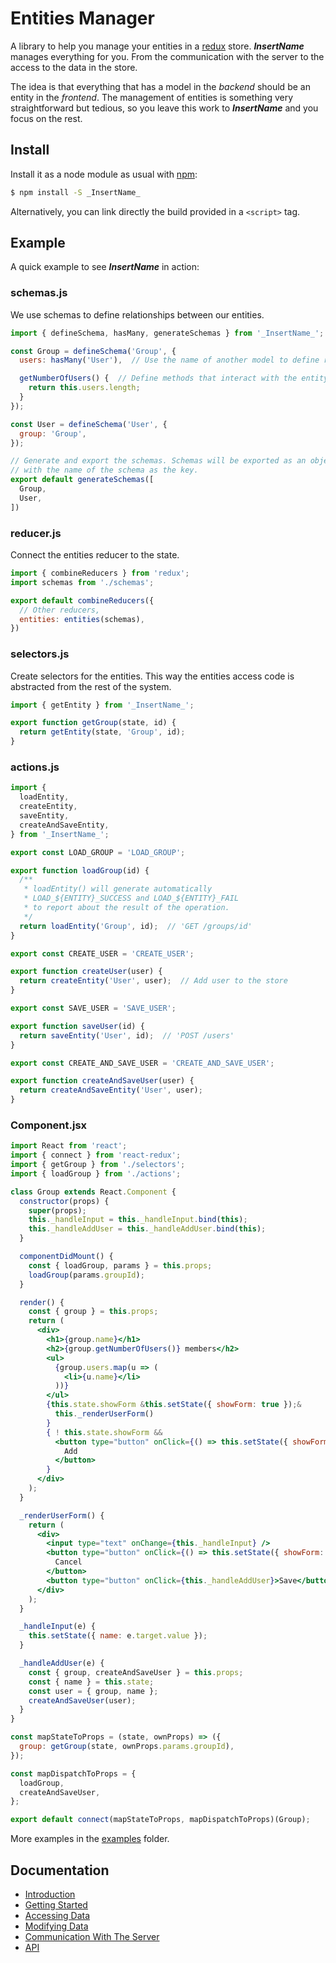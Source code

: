 # Entities Manager


A library to help you manage your entities in a [redux](http://www.github.com/)
store. **_InsertName_** manages everything for you. From the communication with
the server to the access to the data in the store.

The idea is that everything that has a model in the *backend* should be an
entity in the *frontend*. The management of entities is something very
straightforward but tedious, so you leave this work to **_InsertName_** and
you focus on the rest.


## Install

Install it as a node module as usual with [npm]():

```bash
$ npm install -S _InsertName_
```

Alternatively, you can link directly the build provided in a `<script>` tag.


## Example

A quick example to see **_InsertName_** in action:

### schemas.js

We use schemas to define relationships between our entities.

```javascript
import { defineSchema, hasMany, generateSchemas } from '_InsertName_';

const Group = defineSchema('Group', {
  users: hasMany('User'),  // Use the name of another model to define relationships

  getNumberOfUsers() {  // Define methods that interact with the entity instance
    return this.users.length;
  }
});

const User = defineSchema('User', {
  group: 'Group',
});

// Generate and export the schemas. Schemas will be exported as an object
// with the name of the schema as the key.
export default generateSchemas([
  Group,
  User,
])
```

### reducer.js

Connect the entities reducer to the state.

```javascript
import { combineReducers } from 'redux';
import schemas from './schemas';

export default combineReducers({
  // Other reducers,
  entities: entities(schemas),
})
```

### selectors.js

Create selectors for the entities. This way the entities access code is abstracted
from the rest of the system.

```javascript
import { getEntity } from '_InsertName_';

export function getGroup(state, id) {
  return getEntity(state, 'Group', id);
}
```

### actions.js

```javascript
import {
  loadEntity,
  createEntity,
  saveEntity,
  createAndSaveEntity,
} from '_InsertName_';

export const LOAD_GROUP = 'LOAD_GROUP';

export function loadGroup(id) {
  /**
   * loadEntity() will generate automatically
   * LOAD_${ENTITY}_SUCCESS and LOAD_${ENTITY}_FAIL
   * to report about the result of the operation.
   */
  return loadEntity('Group', id);  // 'GET /groups/id'
}

export const CREATE_USER = 'CREATE_USER';

export function createUser(user) {
  return createEntity('User', user);  // Add user to the store
}

export const SAVE_USER = 'SAVE_USER';

export function saveUser(id) {
  return saveEntity('User', id);  // 'POST /users'
}

export const CREATE_AND_SAVE_USER = 'CREATE_AND_SAVE_USER';

export function createAndSaveUser(user) {
  return createAndSaveEntity('User', user);
}
```

### Component.jsx

```jsx
import React from 'react';
import { connect } from 'react-redux';
import { getGroup } from './selectors';
import { loadGroup } from './actions';

class Group extends React.Component {
  constructor(props) {
    super(props);
    this._handleInput = this._handleInput.bind(this);
    this._handleAddUser = this._handleAddUser.bind(this);
  }

  componentDidMount() {
    const { loadGroup, params } = this.props;
    loadGroup(params.groupId);
  }

  render() {
    const { group } = this.props;
    return (
      <div>
        <h1>{group.name}</h1>
        <h2>{group.getNumberOfUsers()} members</h2>
        <ul>
          {group.users.map(u => (
            <li>{u.name}</li>
          ))}
        </ul>
        {this.state.showForm &this.setState({ showForm: true });&
          this._renderUserForm()
        }
        { ! this.state.showForm &&
          <button type="button" onClick={() => this.setState({ showForm: true })}>
            Add
          </button>
        }
      </div>
    );
  }

  _renderUserForm() {
    return (
      <div>
        <input type="text" onChange={this._handleInput} />
        <button type="button" onClick={() => this.setState({ showForm: false })}>
          Cancel
        </button>
        <button type="button" onClick={this._handleAddUser}>Save</button>
      </div>
    );
  }

  _handleInput(e) {
    this.setState({ name: e.target.value });
  }

  _handleAddUser(e) {
    const { group, createAndSaveUser } = this.props;
    const { name } = this.state;
    const user = { group, name };
    createAndSaveUser(user);
  }
}

const mapStateToProps = (state, ownProps) => ({
  group: getGroup(state, ownProps.params.groupId),
});

const mapDispatchToProps = {
  loadGroup,
  createAndSaveUser,
};

export default connect(mapStateToProps, mapDispatchToProps)(Group);
```

More examples in the [examples]() folder.


## Documentation

 - [Introduction]()
 - [Getting Started]()
 - [Accessing Data]()
 - [Modifying Data]()
 - [Communication With The Server]()
 - [API]()
